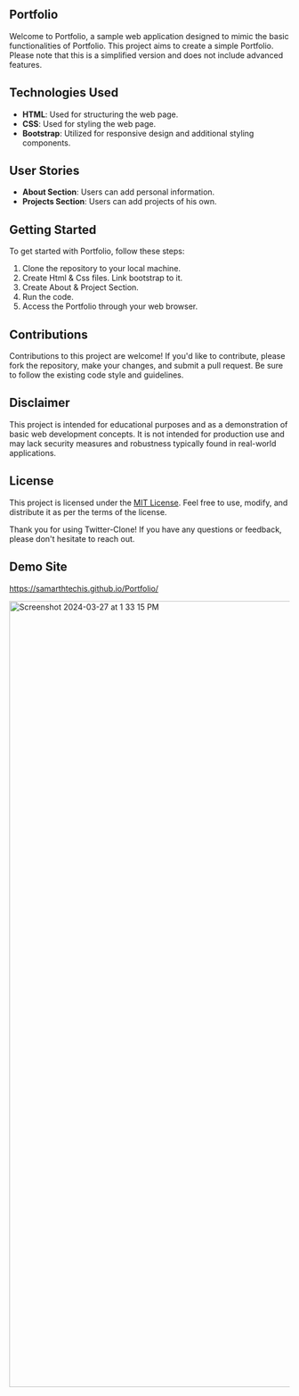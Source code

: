 ## Portfolio

Welcome to Portfolio, a sample web application designed to mimic the basic functionalities of Portfolio. This project aims to create a simple Portfolio. Please note that this is a simplified version and does not include advanced features.

## Technologies Used

- **HTML**: Used for structuring the web page.
- **CSS**: Used for styling the web page.
- **Bootstrap**: Utilized for responsive design and additional styling components.

## User Stories

- **About Section**: Users can add personal information.
- **Projects Section**: Users can add projects of his own.

## Getting Started

To get started with Portfolio, follow these steps:

1. Clone the repository to your local machine.
2. Create Html & Css files. Link bootstrap to it.
3. Create About & Project Section.
4. Run the code.
5. Access the Portfolio through your web browser.



## Contributions

Contributions to this project are welcome! If you'd like to contribute, please fork the repository, make your changes, and submit a pull request. Be sure to follow the existing code style and guidelines.

## Disclaimer

This project is intended for educational purposes and as a demonstration of basic web development concepts. It is not intended for production use and may lack security measures and robustness typically found in real-world applications.

## License

This project is licensed under the [MIT License](LICENSE). Feel free to use, modify, and distribute it as per the terms of the license.

Thank you for using Twitter-Clone! If you have any questions or feedback, please don't hesitate to reach out.

## Demo Site

https://samarthtechis.github.io/Portfolio/

<img width="1409" alt="Screenshot 2024-03-27 at 1 33 15 PM" src="https://github.com/samarthtechis/Portfolio/assets/163623360/537a44af-3649-4f7c-ae0c-6c99106dffc1">




